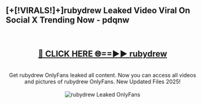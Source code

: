 <h2>[+[!VIRALS!]+]rubydrew Leaked Video Viral On Social X Trending Now - pdqnw</h2>
<br>
<div align="center">
<h2><a href="https://libra.edu.pl?rubydrew" rel="nofollow">🔴 CLICK HERE 🌐==►► rubydrew</a></h2>
<br>
Get rubydrew OnlyFans leaked all content. Now you can access all videos and pictures of rubydrew OnlyFans. New Updated Files 2025!
<br>
<br>
<a href="https://libra.edu.pl?rubydrew" rel="nofollow" data-target="animated-image.originalLink"><img src="https://i.ibb.co.com/WyWwxjT/player-gif2.gif" alt="rubydrew Leaked OnlyFans" style="max-width: 100%; display: inline-block;" data-target="animated-image.originalImage"></a>
</div>
<br>